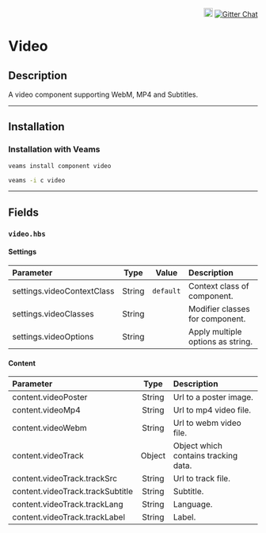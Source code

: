 <p align="right">
    <a href="https://badge.fury.io/js/%40veams%2Fcomponent-video"><img src="https://badge.fury.io/js/%40veams%2Fcomponent-video.svg" alt="npm version" height="18"></a>
    <a href="https://gitter.im/Sebastian-Fitzner/Veams?utm_source=badge&utm_medium=badge&utm_campaign=pr-badge"><img src="https://badges.gitter.im/Sebastian-Fitzner/Veams.svg" alt="Gitter Chat" /></a>
</p>

# Video

## Description

A video component supporting WebM, MP4 and Subtitles.

-----------

## Installation

### Installation with Veams

```bash
veams install component video
```
``` bash 
veams -i c video
```

-----------

## Fields

### `video.hbs`

#### Settings

| Parameter | Type | Value | Description |
|:--- | :---: |:---: | :--- |
| settings.videoContextClass | String | `default` | Context class of component. |
| settings.videoClasses | String | | Modifier classes for component. |
| settings.videoOptions | String | | Apply multiple options as string. |

#### Content

| Parameter | Type | Description |
|:--- | :---: | :--- |
| content.videoPoster | String |  Url to a poster image. |
| content.videoMp4 | String |  Url to mp4 video file. |
| content.videoWebm | String |  Url to webm video file. |
| content.videoTrack | Object |  Object which contains tracking data. |
| content.videoTrack.trackSrc | String |  Url to track file. |
| content.videoTrack.trackSubtitle | String |  Subtitle. |
| content.videoTrack.trackLang | String |  Language. |
| content.videoTrack.trackLabel | String |  Label. |






